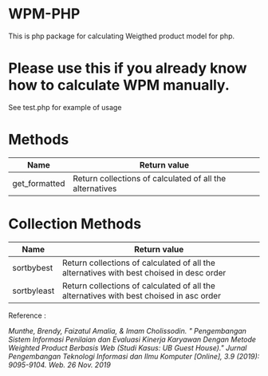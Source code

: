 <h1>
WPM-PHP
</h1>

This is php package for calculating Weigthed product model for php.

<h1>
Please use this if you already know how to calculate WPM manually.
</h1>

See test.php for example of usage

<h1>
Methods
</h1>
<table>
<thead>
<tr>
<th>Name</th>
<th>Return value</th>
</tr>
</thead>
<tbody>
<tr>
<td>
get_formatted
</td>
<td>
Return collections of calculated of all the alternatives
</td>
</tr>
</tbody>
</table>
<h1>
Collection Methods
</h1>
<table>
<thead>
<tr>
<th>Name</th>
<th>Return value</th>
</tr>
</thead>
<tbody>
<tr>
<td>
sortbybest
</td>
<td>
Return collections of calculated of all the alternatives with best choised in desc order
</td>
</tr>
<tr>
<td>
sortbyleast
</td>
<td>
Return collections of calculated of all the alternatives with best choised in asc order
</td>
</tr>
</tbody>
</table>

<p>Reference : </p>
<cite >
Munthe, Brendy, Faizatul Amalia, & Imam Cholissodin. " Pengembangan Sistem Informasi Penilaian dan Evaluasi Kinerja Karyawan Dengan Metode Weighted Product Berbasis Web (Studi Kasus: UB Guest House)." Jurnal Pengembangan Teknologi Informasi dan Ilmu Komputer [Online], 3.9 (2019): 9095-9104. Web. 26 Nov. 2019
</cite>